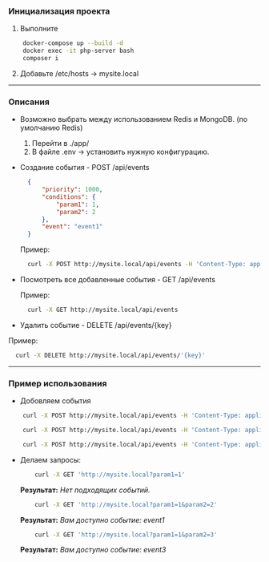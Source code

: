 ### Инициализация проекта
1. Выполните 
```bash
    docker-compose up --build -d
    docker exec -it php-server bash 
    composer i
```
2. Добавьте /etc/hosts -> mysite.local

---

### Описания 
- Возможно выбрать между использованием Redis и MongoDB. (по умолчанию Redis)
  1. Перейти в ./app/
  2. В файле .env -> установить нужную конфигурацию.

- Создание события - POST /api/events
  ```json
    {
        "priority": 1000,
        "conditions": {
            "param1": 1,
            "param2": 2
        },
        "event": "event1"
    }
  ```

  Пример:

  ```bash
    curl -X POST http://mysite.local/api/events -H 'Content-Type: application/json' -d '{"priority":1000, "conditions":{"param1": 1, "param2": 2}, "event": "event1"}'
  ```

- Посмотреть все добавленные события - GET /api/events

  Пример:

  ```bash
    curl -X GET http://mysite.local/api/events
  ```

- Удалить событие - DELETE /api/events/{key}

Пример:

  ```bash
    curl -X DELETE http://mysite.local/api/events/'{key}'
  ```

---

### Пример использования
- Добовляем события 

```bash
    curl -X POST http://mysite.local/api/events -H 'Content-Type: application/json' -d '{"priority":1000, "conditions":{"param1": 1, "param2": 2}, "event": "event1"}'

    curl -X POST http://mysite.local/api/events -H 'Content-Type: application/json' -d '{"priority":2000, "conditions":{"param1": 1, "param2": 3}, "event": "event2"}'

    curl -X POST http://mysite.local/api/events -H 'Content-Type: application/json' -d '{"priority":3000, "conditions":{"param1": 1, "param2": 3}, "event": "event3"}'
```

- Делаем запросы: 
   
  ```bash
      curl -X GET 'http://mysite.local?param1=1'
  ```
  **Результат:** *Нет подходящих событий.*
   
  ```bash
      curl -X GET 'http://mysite.local?param1=1&param2=2'
  ```
  **Результат:** *Вам доступно событие: event1*
  
  ```bash
      curl -X GET 'http://mysite.local?param1=1&param2=3'
  ```
  **Результат:** *Вам доступно событие: event3*



